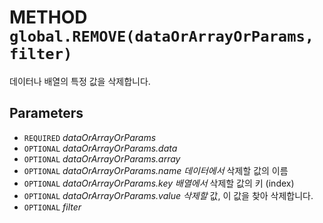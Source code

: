 # METHOD `global.REMOVE(dataOrArrayOrParams, filter)`
데이터나 배열의 특정 값을 삭제합니다.

## Parameters
* `REQUIRED` *dataOrArrayOrParams*
* `OPTIONAL` *dataOrArrayOrParams.data*
* `OPTIONAL` *dataOrArrayOrParams.array*
* `OPTIONAL` *dataOrArrayOrParams.name	데이터에서* 삭제할 값의 이름
* `OPTIONAL` *dataOrArrayOrParams.key		배열에서* 삭제할 값의 키 (index)
* `OPTIONAL` *dataOrArrayOrParams.value	삭제할* 값, 이 값을 찾아 삭제합니다.
* `OPTIONAL` *filter*

